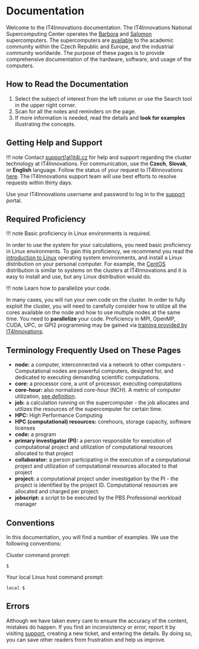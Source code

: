 # Documentation

Welcome to the IT4Innovations documentation. The IT4Innovations National Supercomputing Center operates the [Barbora][3] and [Salomon][1] supercomputers. The supercomputers are [available][4] to the academic community within the Czech Republic and Europe, and the industrial community worldwide. The purpose of these pages is to provide comprehensive documentation of the hardware, software, and usage of the computers.

## How to Read the Documentation

1. Select the subject of interest from the left column or use the Search tool in the upper right corner.
1. Scan for all the notes and reminders on the page.
1. If more information is needed, read the details and **look for examples** illustrating the concepts.

## Getting Help and Support

!!! note
    Contact [support\[at\]it4i.cz][a] for help and support regarding the cluster technology at IT4Innovations. For communication, use the **Czech**, **Slovak**, or **English** language. Follow the status of your request to IT4Innovations [here][b]. The IT4Innovations support team will use best efforts to resolve requests within thirty days.

Use your IT4Innovations username and password to log in to the [support][b] portal.

## Required Proficiency

!!! note
    Basic proficiency in Linux environments is required.

In order to use the system for your calculations, you need basic proficiency in Linux environments. To gain this proficiency, we recommend you read the [introduction to Linux][c] operating system environments, and install a Linux distribution on your personal computer. For example, the [CentOS][d] distribution is similar to systems on the clusters at IT4Innovations and it is easy to install and use, but any Linux distribution would do.

!!! note
    Learn how to parallelize your code.

In many cases, you will run your own code on the cluster. In order to fully exploit the cluster, you will need to carefully consider how to utilize all the cores available on the node and how to use multiple nodes at the same time. You need to **parallelize** your code. Proficiency in MPI, OpenMP, CUDA, UPC, or GPI2 programming may be gained via [training provided by IT4Innovations][e].

## Terminology Frequently Used on These Pages

* **node:** a computer, interconnected via a network to other computers - Computational nodes are powerful computers, designed for, and dedicated to executing demanding scientific computations.
* **core:** a processor core, a unit of processor, executing computations
* **core-hour:** also normalized core-hour (NCH). A metric of computer utilization, [see definition][5].
* **job:** a calculation running on the supercomputer - the job allocates and utilizes the resources of the supercomputer for certain time.
* **HPC:** High Performance Computing
* **HPC (computational) resources:** corehours, storage capacity, software licenses
* **code:** a program
* **primary investigator (PI):** a person responsible for execution of computational project and utilization of computational resources allocated to that project
* **collaborator:** a person participating in the execution of a computational project and utilization of computational resources allocated to that project
* **project:** a computational project under investigation by the PI - the project is identified by the project ID. Computational resources are allocated and charged per project.
* **jobscript:** a script to be executed by the PBS Professional workload manager

## Conventions

In this documentation, you will find a number of examples. We use the following conventions:

Cluster command prompt:

```console
$
```

Your local Linux host command prompt:

```console
local $
```

## Errors

Although we have taken every care to ensure the accuracy of the content, mistakes do happen.
If you find an inconsistency or error, report it by visiting [support][b], creating a new ticket, and entering the details.
By doing so, you can save other readers from frustration and help us improve.

[1]: salomon/introduction.md
[3]: barbora/introduction.md
[4]: general/applying-for-resources.md
[5]: general/resources-allocation-policy.md#normalized-core-hours-nch

[a]: mailto:support@it4i.cz
[b]: http://support.it4i.cz/rt
[c]: http://www.tldp.org/LDP/intro-linux/html/
[d]: http://www.centos.org/
[e]: http://prace.it4i.cz

